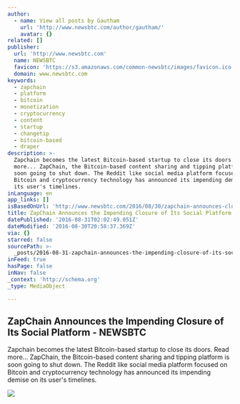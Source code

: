```yaml
---
author:
  - name: View all posts by Gautham
    url: 'http://www.newsbtc.com/author/gautham/'
    avatar: {}
related: []
publisher:
  url: 'http://www.newsbtc.com'
  name: NEWSBTC
  favicon: 'https://s3.amazonaws.com/common-newsbtc/images/favicon.ico'
  domain: www.newsbtc.com
keywords:
  - zapchain
  - platform
  - bitcoin
  - monetization
  - cryptocurrency
  - content
  - startup
  - changetip
  - bitcoin-based
  - draper
description: >-
  Zapchain becomes the latest Bitcoin-based startup to close its doors. Read
  more... ZapChain, the Bitcoin-based content sharing and tipping platform is
  soon going to shut down. The Reddit like social media platform focused on
  Bitcoin and cryptocurrency technology has announced its impending demise on
  its user's timelines.
inLanguage: en
app_links: []
isBasedOnUrl: 'http://www.newsbtc.com/2016/08/30/zapchain-announces-closure-of-its-platform/'
title: ZapChain Announces the Impending Closure of Its Social Platform - NEWSBTC
datePublished: '2016-08-31T02:02:49.051Z'
dateModified: '2016-08-30T20:58:37.369Z'
via: {}
starred: false
sourcePath: >-
  _posts/2016-08-31-zapchain-announces-the-impending-closure-of-its-social-platf.md
inFeed: true
hasPage: false
inNav: false
_context: 'http://schema.org'
_type: MediaObject

---
```

<article style=""><h1>ZapChain Announces the Impending Closure of Its Social Platform - NEWSBTC</h1><p>Zapchain becomes the latest Bitcoin-based startup to close its doors. Read more... ZapChain, the Bitcoin-based content sharing and tipping platform is soon going to shut down. The Reddit like social media platform focused on Bitcoin and cryptocurrency technology has announced its impending demise on its user's timelines.</p><img src="http://s3.amazonaws.com/main-newsbtc-images/2016/08/30205720/Screen-Shot-2016-08-31-at-1.26.46-AM.png" /></article>